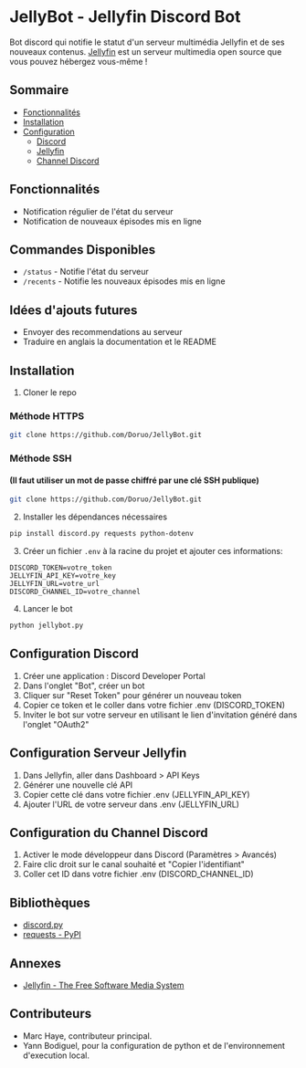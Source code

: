 # JellyBot - Jellyfin Discord Bot

Bot discord qui notifie le statut d'un serveur multimédia Jellyfin et de ses nouveaux contenus. [Jellyfin](https://jellyfin.org/) est un serveur multimedia open source que vous pouvez hébergez vous-même ! 

## Sommaire
- [Fonctionnalités](#fonctionnalités)
- [Installation](#installation)
- [Configuration](#configuration)
  - [Discord](#configuration-discord)
  - [Jellyfin](#configuration-jellyfin)
  - [Channel Discord](#configuration-du-channel-discord)

## Fonctionnalités

- Notification régulier de l'état du serveur
- Notification de nouveaux épisodes mis en ligne 

## Commandes Disponibles

- `/status` - Notifie l'état du serveur
- `/recents` - Notifie les nouveaux épisodes mis en ligne

## Idées d'ajouts futures

- Envoyer des recommendations au serveur
- Traduire en anglais la documentation et le README

## Installation

1. Cloner le repo

### Méthode HTTPS

```bash
git clone https://github.com/Doruo/JellyBot.git
```
### Méthode SSH 

#### (Il faut utiliser un mot de passe chiffré par une clé SSH publique)

```bash
git clone https://github.com/Doruo/JellyBot.git
```

2. Installer les dépendances nécessaires
```bash
pip install discord.py requests python-dotenv
```

3. Créer un fichier `.env` à la racine du projet et ajouter ces informations:
```
DISCORD_TOKEN=votre_token
JELLYFIN_API_KEY=votre_key
JELLYFIN_URL=votre_url
DISCORD_CHANNEL_ID=votre_channel
```

4. Lancer le bot
```bash
python jellybot.py
```

## Configuration Discord

1. Créer une application : Discord Developer Portal
2. Dans l'onglet "Bot", créer un bot
3. Cliquer sur "Reset Token" pour générer un nouveau token
4. Copier ce token et le coller dans votre fichier .env (DISCORD_TOKEN)
5. Inviter le bot sur votre serveur en utilisant le lien d'invitation généré dans l'onglet "OAuth2"

## Configuration Serveur Jellyfin

1. Dans Jellyfin, aller dans Dashboard > API Keys
2. Générer une nouvelle clé API
3. Copier cette clé dans votre fichier .env (JELLYFIN_API_KEY)
4. Ajouter l'URL de votre serveur dans .env (JELLYFIN_URL)

## Configuration du Channel Discord

1. Activer le mode développeur dans Discord (Paramètres > Avancés)
2. Faire clic droit sur le canal souhaité et "Copier l'identifiant"
3. Coller cet ID dans votre fichier .env (DISCORD_CHANNEL_ID)

## Bibliothèques

- [discord.py](https://discordpy.readthedocs.io/en/stable/)
- [requests - PyPI](https://pypi.org/project/requests/)

## Annexes

- [Jellyfin - The Free Software Media System](https://jellyfin.org/)

## Contributeurs

- Marc Haye, contributeur principal.
- Yann Bodiguel, pour la configuration de python et de l'environnement d'execution local.